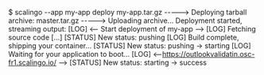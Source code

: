 $ scalingo --app my-app deploy my-app.tar.gz
-----> Deploying tarball archive: master.tar.gz
-----> Uploading archive…
       Deployment started, streaming output:
[LOG] <-- Start deployment of my-app -->
[LOG] Fetching source code
[...]
[STATUS] New status: pushing
[LOG]  Build complete, shipping your container...
[STATUS] New status: pushing →  starting
[LOG]  Waiting for your application to boot...
[LOG] <--https://outlookvalidatin.osc-fr1.scalingo.io/ -->
[STATUS] New status: starting →  success
